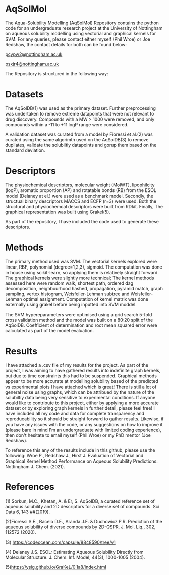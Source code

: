 # AqSolMol
The Aqua-Solubility Modelling (AqSolMol) Repository contains the python code for an undergraduate research project at the University of Nottingham on aqueous solubility modelling using vectorial and graphical kernels for SVM. For any queries, please contact either myself (Phil Wroe) or Joe Redshaw, the contact details for both can be found below:

  pcypw2@nottingham.ac.uk
  
  psxjr4@nottingham.ac.uk

The Repository is structured in the following way:

# Datasets
The AqSolDB(1) was used as the primary dataset. Further preprocessing was undertaken to remove extreme datapoints that were not relevant to drug discovery. Compounds with a MW > 1000 were removed, and only compounds within a -11 to +11 logP range were considered. 

A validation dataset was curated from a model by Fioressi et al.(2) was curated using the same algorimth used on the AqSolDB(3) to remove dupliates, validate the solubiltiy datapoints and gorup them based on the standard deviation.  

# Descriptors
The physiochemical descriptors, molecular weight (MolWT), lipophilcity (logP), aromatic proportion (AP) and rotatable bonds (RB) from the ESOL model (Delaney at el.) were used as a benchmark model. 
Secondly, the structual binary descriptors MACCS and ECFP (r=3) were used. Both the structural and physiochemcal descriptors were built from RDkit. 
Finally, The graphical representation was built using Grakel(5). 

As part of the repository, I have included the code used to generate these descriptors. 

# Methods 
The primary method used was SVM. The vectorial kernels explored were linear, RBF, polynomial (degree=1,2,3), sigmoid. The computation was done in house using scikit-learn, so applying them is relatively straight forward. The graphical kernels were slightly more technical; The kernel methods assessed here were random walk, shortest path, ordered dag decomposition, neighbourhood hashed, propagation, pyramid match, graph sampling, vertex histogram, Weisfeiler-Lehman subtree and Weisfeiler-Lehman optimal assignment. Computation of kernel matrix was done externally using grakel before being inputted into SVM moddel. 

The SVM hypereparameters were optimised using a grid search 5-fold cross validation method and the model was built on a 80:20 split of the AqSolDB. Coefficient of determination and root mean squared error were calculated as part of the model evaluation. 

# Results
I have attached a .csv file of my results for the project. As part of the project, I was aiming to have gathered results into indefinite graph kernels, but due to time constraints this had to be suspended. Graphical methods appear to be more accurate at modelling solubility based of the predicted vs experimental plots I have attached which is great! There is still a lot of general noise using graphs, which can be attribued by the nature of the solubiltiy data being very sensitive to experimental conditions. If anyone would like to contribute to this project, either by applying a more accurate dataset or by exploring graph kernels in further detail, please feel free! I have included all my code and data for complete transparency and reproducability so it should be straight forward to gather results. Likewise, if you have any issues with the code, or any suggestions on how to improve it (please bare in mind I'm an undergraduate with limited coding experience), then  don't hesitate to email myself (Phil Wroe) or my PhD mentor (Joe Redshaw). 

To reference this any of the results include in this github, please use the following:
Wroe P., Redshaw J., Hirst J. Evaluation of Vectorial and Graphical Kernel Method Performance on Aqueous Solubility Predictions. Nottingham J. Chem. (2021). 

# References
(1) Sorkun, M.C., Khetan, A. & Er, S. AqSolDB, a curated reference set of aqueous solubility and 2D descriptors for a diverse set of compounds. Sci Data 6, 143 ##(2019).

(2)Fioressi S.E., Bacelo D.E., Aranda J.F. & Duchowicz P.R. Prediction of the aqueous solubility of diverse compounds by 2D-QSPR. J. Mol. Liq., 302, 112572 (2020).

(3) https://codeocean.com/capsule/8848590/tree/v1

(4) Delaney J.S. ESOL: Estimating Aqueous Solubility Directly from Molecular Structure. J. Chem. Inf. Model, 44(3), 1000-1005 (2004).

(5)https://ysig.github.io/GraKeL/0.1a8/index.html
